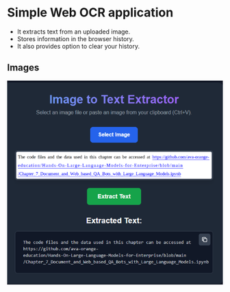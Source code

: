 # Simple Web OCR application

- It extracts text from an uploaded image. 
- Stores information in the browser history.
- It also provides option to clear your history.


## Images

![input_image](./images/input-output.png)
